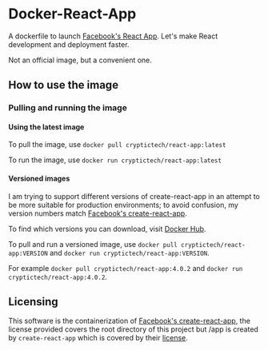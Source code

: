 # Docker-React-App
A dockerfile to launch [Facebook's React App](https://github.com/facebook/create-react-app). Let's make React development and deployment faster.

Not an official image, but a convenient one.

## How to use the image

### Pulling and running the image

#### Using the latest image
To pull the image, use `docker pull cryptictech/react-app:latest`

To run the image, use `docker run cryptictech/react-app:latest`

#### Versioned images
I am trying to support different versions of create-react-app in an attempt to be more suitable for production environments; to avoid confusion, my version numbers match [Facebook's create-react-app](https://github.com/facebook/create-react-app).

To find which versions you can download, visit [Docker Hub](https://hub.docker.com/repository/docker/cryptictech/react-app).

To pull and run a versioned image, use `docker pull cryptictech/react-app:VERSION` and `docker run cryptictech/react-app:VERSION`. 

For example `docker pull cryptictech/react-app:4.0.2` and `docker run cryptictech/react-app:4.0.2`.

## Licensing
This software is the containerization of [Facebook's create-react-app](https://github.com/facebook/create-react-app), the license provided covers the root directory of this project but /app is created by `create-react-app` which is covered by their [license](https://github.com/facebook/create-react-app/blob/master/LICENSE).